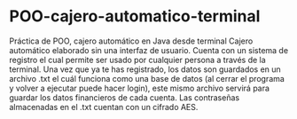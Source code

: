 # POO-cajero-automatico-terminal
Práctica de POO, cajero automático en Java desde terminal
Cajero automático elaborado sin una interfaz de usuario.
Cuenta con un sistema de registro el cual permite ser usado por cualquier persona a través de la terminal. Una vez que ya te has registrado, los datos son guardados
en un archivo .txt el cuál funciona como una base de datos (al cerrar el programa y volver a ejecutar puede hacer login), este mismo archivo servirá para guardar
los datos financieros de cada cuenta.
Las contraseñas almacenadas en el .txt cuentan con un cifrado AES.
